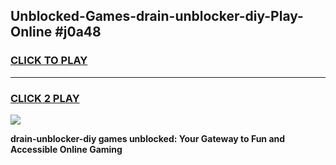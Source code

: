 
## Unblocked-Games-drain-unblocker-diy-Play-Online #j0a48
<h3>
<a href="https://news.freeplayer.one?title=drain-unblocker-diy&ref=3">CLICK TO PLAY</a></h3>
<hr>

<h3>
<a href="https://news.freeplayer.one?title=drain-unblocker-diy&ref=3">CLICK 2 PLAY</a>
  
</h3>

<a href="https://news.freeplayer.one?title=drain-unblocker-diy&ref=3"><img src="https://clearcache.store/games.png"></a>


**drain-unblocker-diy games unblocked: Your Gateway to Fun and Accessible Online Gaming**
